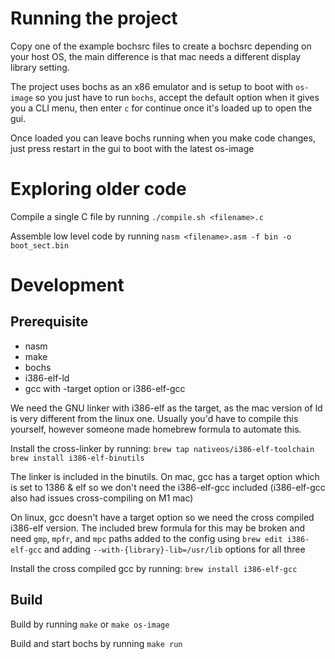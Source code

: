 # Running the project
Copy one of the example bochsrc files to create a bochsrc depending on your host OS, the main difference is that mac needs a different display library setting.

The project uses bochs as an x86 emulator and is setup to boot with `os-image` so you just have to run `bochs`, accept the default option when it gives you a CLI menu, then enter `c` for continue once it's loaded up to open the gui.

Once loaded you can leave bochs running when you make code changes, just press restart in the gui to boot with the latest os-image

# Exploring older code
Compile a single C file by running `./compile.sh <filename>.c`

Assemble low level code by running `nasm <filename>.asm -f bin -o boot_sect.bin`

# Development

## Prerequisite
- nasm
- make
- bochs
- i386-elf-ld
- gcc with -target option or i386-elf-gcc

We need the GNU linker with i386-elf as the target, as the mac version of ld is very different from the linux one. Usually you'd have to compile this yourself, however someone made homebrew formula to automate this.

Install the cross-linker by running:
`brew tap nativeos/i386-elf-toolchain`
`brew install i386-elf-binutils`

The linker is included in the binutils. On mac, gcc has a target option which is set to 1386 & elf so we don't need the i386-elf-gcc included (i386-elf-gcc also had issues cross-compiling on M1 mac)

On linux, gcc doesn't have a target option so we need the cross compiled i386-elf version. The included brew formula for this may be broken and need `gmp`, `mpfr`, and `mpc` paths added to the config using `brew edit i386-elf-gcc` and adding `--with-{library}-lib=/usr/lib` options for all three

Install the cross compiled gcc by running:
`brew install i386-elf-gcc`

## Build
Build by running `make` or `make os-image`

Build and start bochs by running `make run`